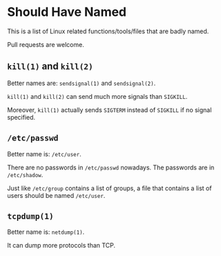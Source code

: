 # Should Have Named

This is a list of Linux related functions/tools/files that are badly named.

Pull requests are welcome.


## `kill(1)` and `kill(2)`

Better names are: `sendsignal(1)` and `sendsignal(2)`.

`kill(1)` and `kill(2)` can send much more signals than `SIGKILL`.

Moreover, `kill(1)` actually sends `SIGTERM` instead of `SIGKILL` if no signal specified.


## `/etc/passwd`

Better name is: `/etc/user`.

There are no passwords in `/etc/passwd` nowadays. The passwords are in `/etc/shadow`.

Just like `/etc/group` contains a list of groups, a file that contains a list of users should be named `/etc/user`.


## `tcpdump(1)`

Better name is: `netdump(1)`.

It can dump more protocols than TCP.
